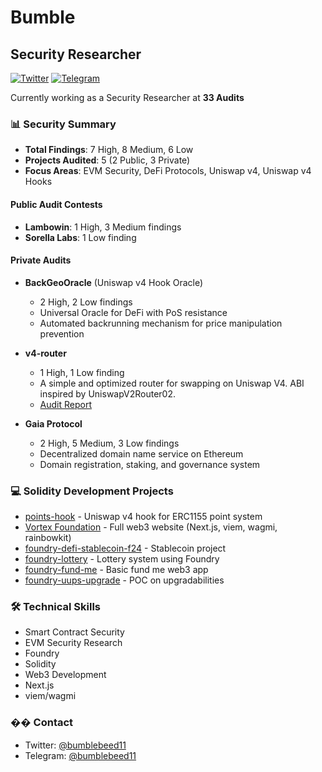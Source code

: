 # Bumble 
## Security Researcher

[![Twitter](https://img.shields.io/badge/Twitter-@bumblebeed11-blue)](https://x.com/bumblebeed11)
[![Telegram](https://img.shields.io/badge/Telegram-@bumblebeed11-blue)](https://t.me/bumblebeed11)

Currently working as a Security Researcher at **33 Audits**

### 📊 Security Summary
- **Total Findings**: 7 High, 8 Medium, 6 Low
- **Projects Audited**: 5 (2 Public, 3 Private)
- **Focus Areas**: EVM Security, DeFi Protocols, Uniswap v4, Uniswap v4 Hooks

#### Public Audit Contests
- **Lambowin**: 1 High, 3 Medium findings
- **Sorella Labs**: 1 Low finding

#### Private Audits
- **BackGeoOracle** (Uniswap v4 Hook Oracle)
  - 2 High, 2 Low findings
  - Universal Oracle for DeFi with PoS resistance
  - Automated backrunning mechanism for price manipulation prevention

- **v4-router**
  - 1 High, 1 Low finding
  - A simple and optimized router for swapping on Uniswap V4. ABI inspired by UniswapV2Router02.
  - [Audit Report](https://github.com/z0r0z/v4-router/blob/main/audits/33audits-v4-router-audit-report.pdf)

- **Gaia Protocol**
  - 2 High, 5 Medium, 3 Low findings
  - Decentralized domain name service on Ethereum
  - Domain registration, staking, and governance system

### 💻 Solidity Development Projects

- [points-hook](https://github.com/viniciuscoassis/points-hook) - Uniswap v4 hook for ERC1155 point system
- [Vortex Foundation](https://www.vortexfdn.xyz/) - Full web3 website (Next.js, viem, wagmi, rainbowkit)
- [foundry-defi-stablecoin-f24](https://github.com/viniciuscoassis/foundry-defi-stablecoin-f24) - Stablecoin project
- [foundry-lottery](https://github.com/viniciuscoassis/foundry-lottery) - Lottery system using Foundry
- [foundry-fund-me](https://github.com/viniciuscoassis/foundry-fund-me) - Basic fund me web3 app
- [foundry-uups-upgrade](https://github.com/viniciuscoassis/foundry-uups-upgrade) - POC on upgradabilities

### 🛠️ Technical Skills
- Smart Contract Security
- EVM Security Research
- Foundry
- Solidity
- Web3 Development
- Next.js
- viem/wagmi

### �� Contact
- Twitter: [@bumblebeed11](https://x.com/bumblebeed11)
- Telegram: [@bumblebeed11](https://t.me/bumblebeed11)
